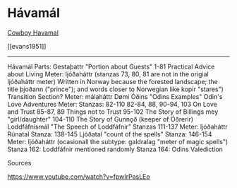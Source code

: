 # Hávamál
[Cowboy Havamal](https://jacksonwcrawford.com/the-cowboy-havamal/)




[[evans1951]]


---

Hávamál
Parts:
	Gestaþattr "Portion about Guests" 1-81 Practical Advice about Living
		Meter: ljóðaháttr
			(stanzas 73, 80, 81 are not in the origial ljóðaháttr meter)
Written in Norway because the forested landscape; the title þjoðann ("prince"); and words closer to Norwegian like kopir "stares") 
	Transition Section?
		Meter: málaháttr
	Dømi Óðins "Odins Examples" Odin's Love Adventures 
		Meter:
		Stanzas: 82-110
				82-84, 88, 90-94, 103 On Love and Trust
				85-87, 89 Things not to Trust
				95-102 The Story of Billings mey "girl/daughter"
				104-110 The Story of Gunnǫð (keeper of Óðrerir)
	Loddfáfnismál "The Speech of Loddfáfnir"
		Stanzas 111-137
		Meter: ljóðaháttr
	Rúnatal
		Stanza: 138-145 
	Ljóðatal "count of the spells"
		Stanza: 146-154
		Meter: ljóðaháttr (ocasionall the subtype: galdralag "meter of magic spells")
	Stanza 162: Loddfáfnir mentioned randomly
	Stanza 164: Odins Valediction




Sources

https://www.youtube.com/watch?v=fpwIrPasLEo